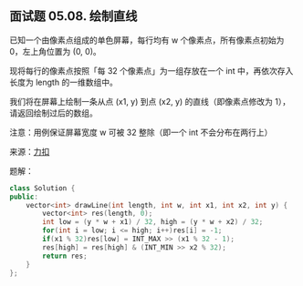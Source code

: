 ## 面试题 05.08. 绘制直线
已知一个由像素点组成的单色屏幕，每行均有 w 个像素点，所有像素点初始为 0，左上角位置为 (0, 0)。

现将每行的像素点按照「每 32 个像素点」为一组存放在一个 int 中，再依次存入长度为 length 的一维数组中。

我们将在屏幕上绘制一条从点 (x1, y) 到点 (x2, y) 的直线（即像素点修改为 1），请返回绘制过后的数组。

注意：用例保证屏幕宽度 w 可被 32 整除（即一个 int 不会分布在两行上）

来源：[力扣](https://leetcode-cn.com/problems/draw-line-lcci)

题解：
```C++
class Solution {
public:
    vector<int> drawLine(int length, int w, int x1, int x2, int y) {
        vector<int> res(length, 0);
        int low = (y * w + x1) / 32, high = (y * w + x2) / 32;
        for(int i = low; i <= high; i++)res[i] = -1;
        if(x1 % 32)res[low] = INT_MAX >> (x1 % 32 - 1);
        res[high] = res[high] & (INT_MIN >> x2 % 32);
        return res;
    }
};
```
